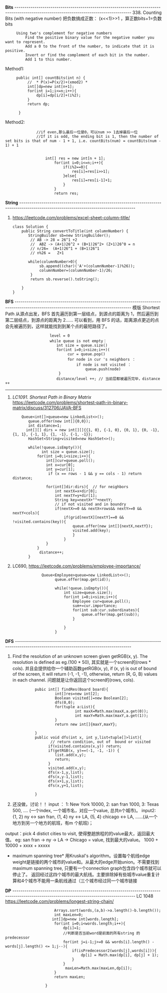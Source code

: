 **Bits**  ----------------------------------------------------------------------------------------------------------------------------------------
338. Counting Bits (with negative number) 
把负数搞成正数： (x<<1)>>1  ，算正数bits+1=负数bits

         Using two's complement for negative numbers
             Find the positive binary value for the negative number you want to represent.
             Add a 0 to the front of the number, to indicate that it is positive.
             Invert or find the complement of each bit in the number.
             Add 1 to this number.

    

Method1:

         public int[] countBits(int n) {
              //  * P(x)=P(x/2)+(xmod2) *
              int[]dp=new int[n+1];
              for(int i=1;i<=n;i++){
                  dp[i]=dp[i/2]+(i%2);
              }
              return dp;

          }
Method2:

                  //if even,那么最后一位是0，可以num >> 1去掉最后一位
                  //If it is odd, the ending bit is 1, then the number of set bits is that of num - 1 + 1, i.e. countBits(num) = countBits(num - 1) + 1


                      int[] res = new int[n + 1];
                          for(int i=0;i<=n;i++){
                              if(i%2==0){
                                  res[i]=res[i>>1];
                              }else{
                                  res[i]=res[i-1]+1;
                              }
                          }
                          return res;
                          
                          
**String** ----------------------------------------------------------------------------------------------------------------------------------------
 1.  https://leetcode.com/problems/excel-sheet-column-title/


         class Solution {
             public String convertToTitle(int columnNumber) {
                StringBuilder sb=new StringBuilder();
                 // AB -> 28 = 26^1 +2
                 //  ABZ -> (A+1)26^2 + (B+1)26^2+ (Z+1)26^0 = n
                 // n/26=  (A+1)26^1 + (B+1)26^1 
                 // n%26 =   Z+1

                while(columnNumber>0){
                     sb.append((char)('A'+(columnNumber-1)%26));
                     columnNumber=(columnNumber-1)/26;
                 }
                 return sb.reverse().toString();

             }
         }

**BFS** ----------------------------------------------------------------------------------------------------------------------------------------
模版
Shortest Path 
从源点出发，BFS 首先遍历到第一层结点，到源点的距离为 1，然后遍历到第二层结点，到源点的距离为 2…… 可以看到，用 BFS 的话，距离源点更近的点会先被遍历到，这样就能找到到某个点的最短路径了。


                        level = 0
                        while queue is not empty：
                           int size = queue.size()
                           for(int i=0;i<size;i++)(
                                cur = queue.pop()
                                for node in cur 's neighbors ：
                                    if node is not visited ：
                                        queue.push(node)
                            }
                           distance/level ++; // 当前层都被遍历完毕，distance ++


-------------------------------------------------------------------------------------------------------------------------------------------------------
1. *LC1091. Shortest Path in Binary Matrix* https://leetcode.com/problems/shortest-path-in-binary-matrix/discuss/312706/JAVA-BFS

           Queue<int[]>queue=new LinkedList<>();
              queue.offer(new int[]{0,0});
              int distance=1;
             int[][] dirs = new int[][]{{1, 0}, {-1, 0}, {0, 1}, {0, -1}, {1, 1}, {-1, 1}, {1, -1}, {-1, -1}};
              HashSet<String>visited=new HashSet<>();

              while(!queue.isEmpty()){
                    int size = queue.size();
                  for(int i=0;i<size;i++){
                      int[]cur=queue.poll();
                      int x=cur[0];
                      int y=cur[1];
                       if (x == rows - 1 && y == cols - 1) return distance;

                      for(int[]dir:dirs){  // for neighbors 
                          int nextX=x+dir[0];
                          int nextY=y+dir[1];
                          String key=nextX+""+nextY;
                          // if not visited and in boundry
                          if(nextX>=0 && nextX<rows&& nextY>=0 && nextY<cols){
                              if(grid[nextX][nextY]==0 && !visited.contains(key)){
                                  queue.offer(new int[]{nextX,nextY});
                                  visited.add(key);
                                  }
                              }
                      }
                  }
                   distance++;     
              }


2. LC690, https://leetcode.com/problems/employee-importance/
  
                    Queue<Employee>queue=new LinkedList<>();
                          queue.offer(map.get(id));

                          while(!queue.isEmpty()){
                              int size=queue.size();
                              for(int i=0;i<size;i++){
                                  Employee cur=queue.poll();
                                  sum+=cur.importance;
                                  for(int sub:cur.subordinates){
                                      queue.offer(map.get(sub));
                                  }

                              }
                          }

                                                   
**DFS** ----------------------------------------------------------------------------------------------------------------------------------------
 1. Find the resolution of an unknown screen given getRGB(x, y). The resolution is defined as eg.(100 * 50), 其实就是一个screen的(rows * cols). 并且会提供给你一个辅助函数getRGB(x, y), if (x, y) is out of bound of the screen, it will return (-1, -1, -1), otherwise, return (R, G, B) values in each channel. 问题就是让你返回这个screen的(rows, cols). 
  
 
                  pubic int[] findRes(Board board){
                           int[]res=new int[2];
                           Boolean visited[]=new Boolean[2];
                           dfs(0,0); 
                           for(tuple a:List){
                                    int maxX=Math.max(maxX,a.get(0));
                                    int maxY=Math.max(maxY,a.get(1));
                           }
                           return new int[]{maxY,maxY};

                  }
                  public void dfs(int x, int y,list<tuple[]>list){
                         // return condition, out of  bound or visited
                        if(visited.contains(x,y)) return;
                        if(getRGB(x, y)==(-1, -1, -1)) {
                           list.add(x,y);
                           return;
                        }
                        visited.add(x,y);
                        dfs(x-1,y,list);
                        dfs(x,y-1,list);
                        dfs(x+1,y,list);
                        dfs(x,y+1,list);

                  }
                  
                  
   2.  还没做，讨论！！
input ： 1: New York 10000, 2: san fran 1000, 3: Texas 500, .... (一个index, 一个城市名，对应一个value, 总共n个城市)。
input2: {1, 2} ny <-> san fran, {1, 4} ny <-> LA, {5, 4} chicago <-> LA, ......(从一个地方到另一个地方的航班，有m 个航班)；

output：pick 4 distict cities to visit, 使得整趟旅程的的value最大，返回最大值。
eg: san fran -> ny -> LA -> Chicago = value, 找到最大的value。
  1000 + 10000 + xxxx + xxxxx               
  
  * maximum spanning tree* 用‎Kruskal's algorithm。设置每个航线edge weight是链接的两个城市的value和。从最大的edge开始union。不需要找到maximum spanning tree, 只要有一个connection graph包含四个城市就可以停止了。 返回经过这四个城市的最大航线。主要排除掉有些城市value重复计算和4个城市不能用一条航线通过（三个城市经过同一个城市链接



**DP** -------------------------------------------------------------------------------------------------------------------------------------------
LC 1048  https://leetcode.com/problems/longest-string-chain/
       
       
                          Arrays.sort(words,(a,b)->a.length()-b.length());
                          int maxLen=0;
                         int[]dp=new int[words.length];
                          for(int i=0;i<words.length;i++){ 
                              dp[i]=1;
                              //判断是否当前word是前面的所有string 的 predecessor
                              for(int j=i-1;j>=0 && words[i].length() - words[j].length() <= 1;j--){
                                  if(isPredecessor2(words[j],words[i])){
                                      dp[i] = Math.max(dp[i], dp[j] + 1);
                                  }
                              }
                               maxLen=Math.max(maxLen,dp[i]);
                          }
                          return maxLen;

                      }
    
